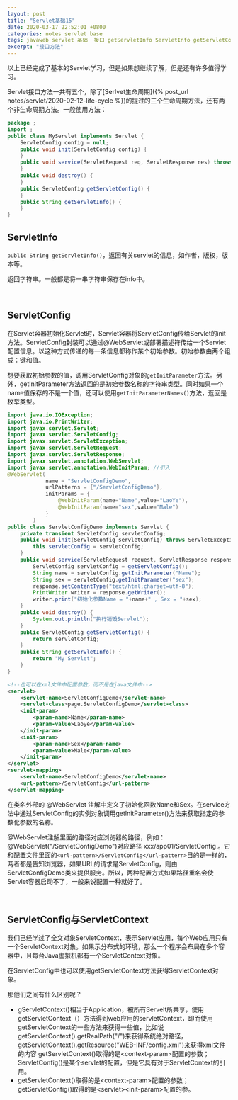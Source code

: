 ```yaml
---
layout: post
title: "Servlet基础15"
date: 2020-03-17 22:52:01 +0800
categories: notes servlet base
tags: javaweb servlet 基础  接口 getServletInfo ServletInfo getServletConfig ServletConfig ServletContext
excerpt: "接口方法"
---
```


以上已经完成了基本的Servlet学习，但是如果想继续了解，但是还有许多值得学习。

Servlet接口方法一共有五个，除了[Serlvet生命周期]({% post_url notes/servlet/2020-02-12-life-cycle %})的提过的三个生命周期方法，还有两个非生命周期方法。一般使用方法：

```java
package ;
import ;
public class MyServlet implements Servlet {
    ServletConfig config = null;
    public void init(ServletConfig config) {
    }
    public void service(ServletRequest req, ServletResponse res) throws IOException, ServletException {
    }
    public void destroy() {
    }
    public ServletConfig getServletConfig() {
    }
    public String getServletInfo() {
    }
}
```

## ServletInfo

`public String getServletInfo()`，返回有关servlet的信息，如作者，版权，版本等。

返回字符串。一般都是将一串字符串保存在info中。

&emsp;

## ServletConfig

在Servlet容器初始化Servlet时，Servlet容器将ServletConfig传给Servlet的init方法。ServletConfig封装可以通过@WebServlet或部署描述符传给一个Servlet配置信息。以这种方式传递的每一条信息都称作某个初始参数。初始参数由两个组成：键和值。

想要获取初始参数的值，调用ServletConfig对象的`getInitParameter`方法。另外，getInitParameter方法返回的是初始参数名称的字符串类型。同时如果一个name值保存的不是一个值，还可以使用`getInitParameterNames()`方法，返回是枚举类型。

```java
import java.io.IOException;
import java.io.PrintWriter;
import javax.servlet.Servlet;
import javax.servlet.ServletConfig;
import javax.servlet.ServletException;
import javax.servlet.ServletRequest;
import javax.servlet.ServletResponse;
import javax.servlet.annotation.WebServlet;
import javax.servlet.annotation.WebInitParam; //引入
@WebServlet(
            name = "ServletConfigDemo",
            urlPatterns = {"/ServletConfigDemo"},
            initParams = {
                @WebInitParam(name="Name",value="LaoYe"),
                @WebInitParam(name="sex",value="Male")
            }
        )
public class ServletConfigDemo implements Servlet {
    private transient ServletConfig servletConfig;
    public void init(ServletConfig servletConfig) throws ServletException {
        this.servletConfig = servletConfig;
    }
    public void service(ServletRequest request, ServletResponse response) throws ServletException, IOException {
        ServletConfig servletConfig = getServletConfig();
        String name = servletConfig.getInitParameter("Name");
        String sex = servletConfig.getInitParameter("sex");
        response.setContentType("text/html;charset=utf-8");
        PrintWriter writer = response.getWriter();
        writer.print("初始化参数Name = "+name+" , Sex = "+sex);
    }
    public void destroy() {
        System.out.println("执行销毁Servlet");
    }
    public ServletConfig getServletConfig() {
        return servletConfig;
    }
    public String getServletInfo() {
        return "My Servlet";
    }
}
```

```xml
<!--也可以在xml文件中配置参数，而不是在java文件中-->
<servlet>
    <servlet-name>ServletConfigDemo</servlet-name>
    <servlet-class>page.ServletConfigDemo</servlet-class>
    <init-param>
        <param-name>Name</param-name>
        <param-value>Laoye</param-value>
    </init-param>
    <init-param>
        <param-name>Sex</param-name>
        <param-value>Male</param-value>
    </init-param>
</servlet>
<servlet-mapping>
    <servlet-name>ServletConfigDemo</servlet-name>
    <url-pattern>/ServletConfig</url-pattern>
</servlet-mapping>
```

在类名外部的 @WebServlet 注解中定义了初始化函数Name和Sex。在service方法中通过ServletConfig的实例对象调用getInitParameter()方法来获取指定的参数化参数的名称。

@WebServlet注解里面的路径对应浏览器的路径，例如：@WebServlet("/ServletConfigDemo")对应路径 xxx/app01/ServletConfig 。它和配置文件里面的`<url-pattern>/ServletConfig</url-pattern>`目的是一样的，两者都是告知浏览器，如果URL的请求是ServletConfig，则由ServletConfigDemo类来提供服务。所以，两种配置方式如果路径重名会使Servlet容器启动不了，一般来说配置一种就好了。

&emsp;

## ServletConfig与ServletContext

我们已经学过了全文对象ServletContext，表示Servlet应用，每个Web应用只有一个ServletContext对象。如果示分布式的环境，那么一个程序会布局在多个容器中，且每台Java虚拟机都有一个ServletContext对象。

在ServletConfig中也可以使用getServletContext方法获得ServletContext对象。

那他们之间有什么区别呢？

+ gServletContext()相当于Application，被所有Servelt所共享，使用getServletContext（）方法得到web应用的servletContext，即而使用getServletContext的一些方法来获得一些值，比如说getServletContext().getRealPath("/")来获得系统绝对路径，getServletContext().getResource("WEB-INF/config.xml")来获得xml文件的内容 getServletContext()取得的是\<context-param>配置的参数；ServletConfig()是某个servlet的配置，但是它具有对于ServletContext的引用。
+ getServletContext()取得的是\<context-param>配置的参数；getServletConfig()取得的是\<servlet>\<init-param>配置的参。
